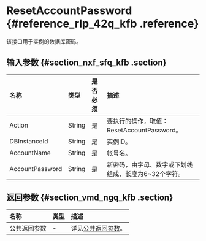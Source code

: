 # ResetAccountPassword {#reference_rlp_42q_kfb .reference}

该接口用于实例的数据库密码。

## 输入参数 {#section_nxf_sfq_kfb .section}

|名称|类型|是否必须|描述|
|:-|:-|:---|:-|
|Action|String|是|要执行的操作，取值：ResetAccountPassword。|
|DBInstanceId|String|是|实例ID。|
|AccountName|String|是|帐号名。|
|AccountPassword|String|是|新密码，由字母、数字或下划线组成，长度为6~32个字符。|

## 返回参数 {#section_vmd_ngq_kfb .section}

|名称|类型|描述|
|:-|:-|:-|
|公共返回参数|-|详见[公共返回参数](intl.zh-CN/API参考/API参考/公共参数.md#)。|


